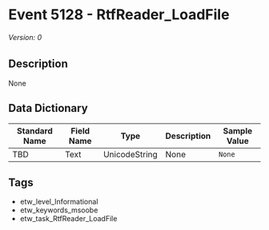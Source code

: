 # Event 5128 - RtfReader_LoadFile
###### Version: 0

## Description
None

## Data Dictionary
|Standard Name|Field Name|Type|Description|Sample Value|
|---|---|---|---|---|
|TBD|Text|UnicodeString|None|`None`|

## Tags
* etw_level_Informational
* etw_keywords_msoobe
* etw_task_RtfReader_LoadFile